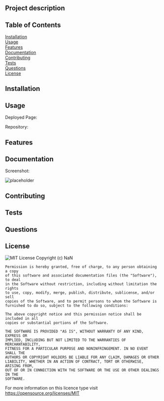 #  

## Project description



## Table of Contents

[Installation](#installation)<br>
[Usage](#installation)<br>
[Features](#features)<br>
[Documentation](#documentation)<br>
[Contributing](#contributing)<br>
[Tests](#tests)<br>
[Questions](#questions)<br>
[License](#license)<br>

## Installation



## Usage



Deployed Page:



Repository:



## Features



## Documentation



Screenshot:

![placeholder](https://github.com/bakeradm6/09-node-readme-generator-challenge/assets/123577761/7340e073-8263-45b3-99da-613d6f95d561)

## Contributing



## Tests



## Questions



## License

![MIT License](https://img.shields.io/badge/License-MIT-yellow.svg) 
     Copyright (c) NaN 

    Permission is hereby granted, free of charge, to any person obtaining a copy
    of this software and associated documentation files (the "Software"), to deal
    in the Software without restriction, including without limitation the rights
    to use, copy, modify, merge, publish, distribute, sublicense, and/or sell
    copies of the Software, and to permit persons to whom the Software is
    furnished to do so, subject to the following conditions:

    The above copyright notice and this permission notice shall be included in all
    copies or substantial portions of the Software.

    THE SOFTWARE IS PROVIDED "AS IS", WITHOUT WARRANTY OF ANY KIND, EXPRESS OR
    IMPLIED, INCLUDING BUT NOT LIMITED TO THE WARRANTIES OF MERCHANTABILITY,
    FITNESS FOR A PARTICULAR PURPOSE AND NONINFRINGEMENT. IN NO EVENT SHALL THE
    AUTHORS OR COPYRIGHT HOLDERS BE LIABLE FOR ANY CLAIM, DAMAGES OR OTHER
    LIABILITY, WHETHER IN AN ACTION OF CONTRACT, TORT OR OTHERWISE, ARISING FROM,
    OUT OF OR IN CONNECTION WITH THE SOFTWARE OR THE USE OR OTHER DEALINGS IN THE
    SOFTWARE.
    

For more information on this licence type visit https://opensource.org/licenses/MIT
